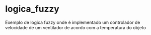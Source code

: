 # logica_fuzzy
Exemplo de logica fuzzy onde é implementado um controlador de velocidade de um ventilador de acordo com a temperatura do objeto
